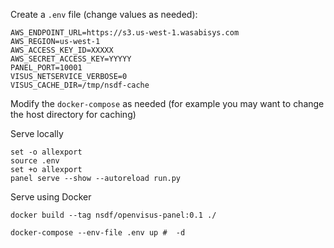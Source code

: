 Create a `.env` file (change values as needed):

```
AWS_ENDPOINT_URL=https://s3.us-west-1.wasabisys.com
AWS_REGION=us-west-1
AWS_ACCESS_KEY_ID=XXXXX
AWS_SECRET_ACCESS_KEY=YYYYY
PANEL_PORT=10001
VISUS_NETSERVICE_VERBOSE=0
VISUS_CACHE_DIR=/tmp/nsdf-cache
```

Modify the `docker-compose` as needed (for example you may want to change the host directory for caching)

Serve locally

```
set -o allexport
source .env
set +o allexport
panel serve --show --autoreload run.py
```

Serve using Docker 

```
docker build --tag nsdf/openvisus-panel:0.1 ./ 

docker-compose --env-file .env up #  -d 
```
